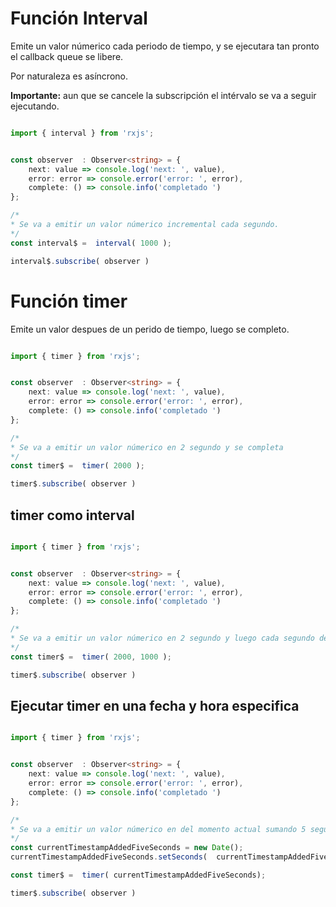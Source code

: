 # Función Interval

Emite un valor númerico cada periodo de tiempo, y se ejecutara tan pronto el callback queue se libere.

Por naturaleza es asíncrono.

**Importante:** aun que se cancele la subscripción el intérvalo se va a seguir ejecutando. 

```ts

import { interval } from 'rxjs'; 


const observer  : Observer<string> = {
    next: value => console.log('next: ', value),
    error: error => console.error('error: ', error),
    complete: () => console.info('completado ')
};

/*
* Se va a emitir un valor númerico incremental cada segundo.
*/
const interval$ =  interval( 1000 ); 

interval$.subscribe( observer )
```

# Función timer

Emite un valor despues de un perido de tiempo, luego se completo.

```ts

import { timer } from 'rxjs'; 


const observer  : Observer<string> = {
    next: value => console.log('next: ', value),
    error: error => console.error('error: ', error),
    complete: () => console.info('completado ')
};

/*
* Se va a emitir un valor númerico en 2 segundo y se completa
*/
const timer$ =  timer( 2000 ); 

timer$.subscribe( observer )
```

## timer como interval

```ts

import { timer } from 'rxjs'; 


const observer  : Observer<string> = {
    next: value => console.log('next: ', value),
    error: error => console.error('error: ', error),
    complete: () => console.info('completado ')
};

/*
* Se va a emitir un valor númerico en 2 segundo y luego cada segundo de forma consecutiva
*/
const timer$ =  timer( 2000, 1000 ); 

timer$.subscribe( observer )
```

## Ejecutar timer en una fecha y hora especifica

```ts

import { timer } from 'rxjs'; 


const observer  : Observer<string> = {
    next: value => console.log('next: ', value),
    error: error => console.error('error: ', error),
    complete: () => console.info('completado ')
};

/*
* Se va a emitir un valor númerico en del momento actual sumando 5 segundos.
*/
const currentTimestampAddedFiveSeconds = new Date();
currentTimestampAddedFiveSeconds.setSeconds(  currentTimestampAddedFiveSeconds.getSeconds() + 5 )

const timer$ =  timer( currentTimestampAddedFiveSeconds); 

timer$.subscribe( observer )
```
